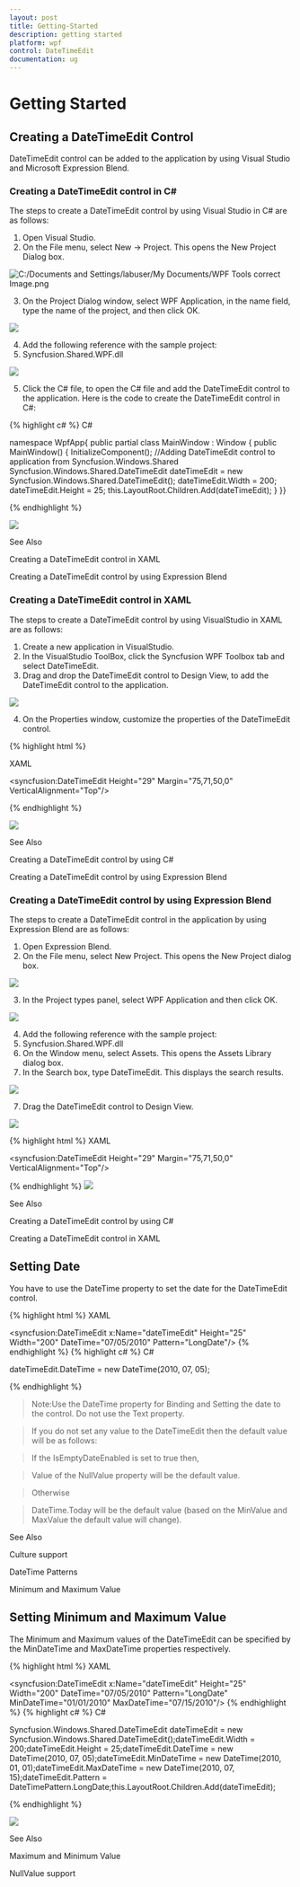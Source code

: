 ```yaml
---
layout: post
title: Getting-Started
description: getting started
platform: wpf
control: DateTimeEdit
documentation: ug
---
```


# Getting Started

## Creating a DateTimeEdit Control

DateTimeEdit control can be added to the application by using Visual Studio and Microsoft Expression Blend.

### Creating a DateTimeEdit control in C#

The steps to create a DateTimeEdit control by using Visual Studio in C# are as follows:

1. Open Visual Studio.
2. On the File menu, select New -> Project. This opens the New Project Dialog box.



![C:/Documents and Settings/labuser/My Documents/WPF Tools correct Image.png](Getting-Started_images/Getting-Started_img1.png)





3. On the Project Dialog window, select WPF Application, in the name field, type the name of the project, and then click OK.


![](Getting-Started_images/Getting-Started_img2.png)





4. Add the following reference with the sample project:
1. Syncfusion.Shared.WPF.dll



![](Getting-Started_images/Getting-Started_img3.png)





5. Click the C# file, to open the C# file and add the DateTimeEdit control to the application. Here is the code to create the DateTimeEdit control in C#:



{% highlight c# %}
C#

namespace WpfApp{    public partial class MainWindow : Window    {        public MainWindow()        {            InitializeComponent();            //Adding DateTimeEdit control to application from Syncfusion.Windows.Shared            Syncfusion.Windows.Shared.DateTimeEdit dateTimeEdit = new                               Syncfusion.Windows.Shared.DateTimeEdit();            dateTimeEdit.Width = 200;            dateTimeEdit.Height = 25;            this.LayoutRoot.Children.Add(dateTimeEdit);        }    }}

{% endhighlight %}

![](Getting-Started_images/Getting-Started_img4.png)



See Also

Creating a DateTimeEdit control in XAML

Creating a DateTimeEdit control by using Expression Blend

### Creating a DateTimeEdit control in XAML

The steps to create a DateTimeEdit control by using VisualStudio in XAML are as follows:

1. Create a new application in VisualStudio.
2. In the VisualStudio ToolBox, click the Syncfusion WPF Toolbox tab and select DateTimeEdit.
3. Drag and drop the DateTimeEdit control to Design View, to add the DateTimeEdit control to the application.



![](Getting-Started_images/Getting-Started_img5.png)





4. On the Properties window, customize the properties of the DateTimeEdit control.


{% highlight html %}

XAML

<Window x:Class="WpfApp.MainWindow"        xmlns="http://schemas.microsoft.com/winfx/2006/xaml/presentation"        xmlns:x="http://schemas.microsoft.com/winfx/2006/xaml"        Title="DateTimeEdit Demo" Height="280" Width="365"        xmlns:syncfusion="              clr-namespace:Syncfusion.Windows.Shared;assembly=Syncfusion.Shared.Wpf"        xmlns:local="clr-namespace:WpfApp">    <Grid x:Name="LayoutRoot"><syncfusion:DateTimeEdit Height="29" Margin="75,71,50,0"                                    VerticalAlignment="Top"/>    </Grid></Window>

{% endhighlight %}

![](Getting-Started_images/Getting-Started_img6.png)


See Also

Creating a DateTimeEdit control by using C#

Creating a DateTimeEdit control by using Expression Blend

### Creating a DateTimeEdit control by using Expression Blend

The steps to create a DateTimeEdit control in the application by using Expression Blend are as follows:

1. Open Expression Blend.
2. On the File menu, select New Project. This opens the New Project dialog box.



![](Getting-Started_images/Getting-Started_img7.png)





3. In the Project types panel, select WPF Application and then click OK.



![](Getting-Started_images/Getting-Started_img8.png)




4. Add the following reference with the sample project:
1. Syncfusion.Shared.WPF.dll
5. On the Window menu, select Assets. This opens the Assets Library dialog box.
6. In the Search box, type DateTimeEdit. This displays the search results.



![](Getting-Started_images/Getting-Started_img9.png)




7. Drag the DateTimeEdit control to Design View.



![](Getting-Started_images/Getting-Started_img10.png)





{% highlight html %}
XAML

<Window x:Class="WpfApp.MainWindow"        xmlns="http://schemas.microsoft.com/winfx/2006/xaml/presentation"        xmlns:x="http://schemas.microsoft.com/winfx/2006/xaml"        Title="DateTimeEdit Demo" Height="280" Width="365"        xmlns:syncfusion="              clr-namespace:Syncfusion.Windows.Shared;assembly=Syncfusion.Shared.Wpf"        xmlns:local="clr-namespace:WpfApp">    <Grid x:Name="LayoutRoot"><syncfusion:DateTimeEdit Height="29" Margin="75,71,50,0"                                    VerticalAlignment="Top"/>    </Grid></Window>

{% endhighlight %}
![](Getting-Started_images/Getting-Started_img11.png)



See Also

Creating a DateTimeEdit control by using C#

Creating a DateTimeEdit control in XAML

## Setting Date

You have to use the DateTime property to set the date for the DateTimeEdit control.



{% highlight html %}
XAML

<syncfusion:DateTimeEdit x:Name="dateTimeEdit" Height="25" Width="200"                          DateTime="07/05/2010" Pattern="LongDate"/>
{% endhighlight %}
{% highlight c# %}
C#

dateTimeEdit.DateTime = new DateTime(2010, 07, 05);

{% endhighlight  %}

> Note:Use the DateTime property for Binding and Setting the date to the control. Do not use the Text property.

> If you do not set any value to the DateTimeEdit then the default value will be as follows:

> If the IsEmptyDateEnabled is set to true then,

> Value of the NullValue property will be the default value.

> Otherwise 

> DateTime.Today will be the default value (based on the MinValue and MaxValue the default value will change).

See Also

Culture support

DateTime Patterns

Minimum and Maximum Value

## Setting Minimum and Maximum Value

The Minimum and Maximum values of the DateTimeEdit can be specified by the MinDateTime and MaxDateTime properties respectively.



{% highlight html %}
XAML

<syncfusion:DateTimeEdit x:Name="dateTimeEdit" Height="25" Width="200"                          DateTime="07/05/2010" Pattern="LongDate"                          MinDateTime="01/01/2010" MaxDateTime="07/15/2010"/>
{% endhighlight  %}
{% highlight c# %}
C#

Syncfusion.Windows.Shared.DateTimeEdit dateTimeEdit = new                           Syncfusion.Windows.Shared.DateTimeEdit();dateTimeEdit.Width = 200;dateTimeEdit.Height = 25;dateTimeEdit.DateTime = new DateTime(2010, 07, 05);dateTimeEdit.MinDateTime = new DateTime(2010, 01, 01);dateTimeEdit.MaxDateTime = new DateTime(2010, 07, 15);dateTimeEdit.Pattern = DateTimePattern.LongDate;this.LayoutRoot.Children.Add(dateTimeEdit);

{% endhighlight  %}

![](Getting-Started_images/Getting-Started_img12.png)



See Also

Maximum and Minimum Value

NullValue support

